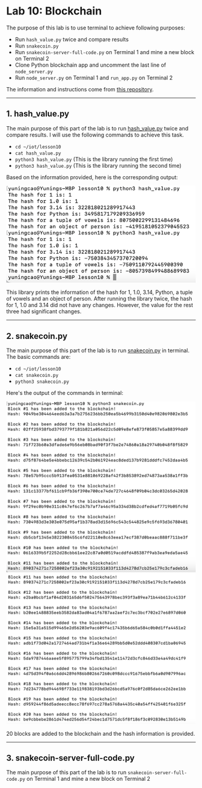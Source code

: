 # Lab 10: Blockchain
The purpose of this lab is to use terminal to achieve following purposes: 
- Run `hash_value.py` twice and compare results
- Run `snakecoin.py`
- Run `snakecoin-server-full-code.py` on Terminal 1 and mine a new block on Terminal 2
- Clone Python blockchain app and uncomment the last line of `node_server.py`
- Run `node_server.py` on Terminal 1 and `run_app.py` on Terminal 2

The information and instructions come from [this repository](https://github.com/kevinwlu/iot/tree/master/lesson10). 

---
## 1. hash_value.py
The main purpose of this part of the lab is to run [hash_value.py](https://github.com/kevinwlu/iot/blob/master/lesson10/hash_value.py) twice and compare results. I will use the following commands to achieve this task.
- `cd ~/iot/lesson10`
- `cat hash_value.py`
- `python3 hash_value.py` (This is the library running the first time)
- `python3 hash_value.py` (This is the library running the second time)

Based on the information provided, here is the corresponding output:

![hash_value](https://github.com/YuningCao0512/Engineering_Design_VI/blob/main/lab10_pictures/hash_value.png)

This library prints the information of the hash for 1, 1.0, 3.14, Python, a tuple of vowels and an object of person. After running the library twice, the hash for 1, 1.0 and 3.14 did not have any changes. However, the value for the rest three had significant changes. 

---
## 2. snakecoin.py
The main purpose of this part of the lab is to run [snakecoin.py](https://github.com/kevinwlu/iot/blob/master/lesson10/snakecoin.py) in terminal. The basic commands are:
- `cd ~/iot/lesson10`
- `cat snakecoin.py`
- `python3 snakecoin.py`

Here's the output of the commands in terminal:

![snakecoin1](https://github.com/YuningCao0512/Engineering_Design_VI/blob/main/lab10_pictures/snakecoin1.png)
![snakecoin2](https://github.com/YuningCao0512/Engineering_Design_VI/blob/main/lab10_pictures/snakecoin2.png)

20 blocks are added to the blockchain and the hash information is provided. 

---
## 3. snakecoin-server-full-code.py
The main purpose of this part of the lab is to run `snakecoin-server-full-code.py` on Terminal 1 and mine a new block on Terminal 2







